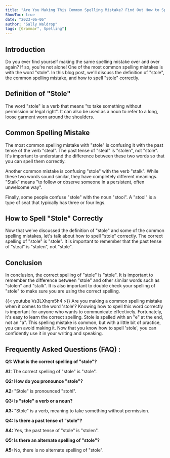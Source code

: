 ```yaml
---
title: "Are You Making This Common Spelling Mistake? Find Out How to Spell 'Stole' Now!"
ShowToc: true 
date: "2023-06-06"
author: "Sally Waldrop" 
tags: [Grammar", Spelling"]
---
```

## Introduction
Do you ever find yourself making the same spelling mistake over and over again? If so, you're not alone! One of the most common spelling mistakes is with the word "stole". In this blog post, we'll discuss the definition of "stole", the common spelling mistake, and how to spell "stole" correctly. 

## Definition of "Stole"
The word "stole" is a verb that means "to take something without permission or legal right". It can also be used as a noun to refer to a long, loose garment worn around the shoulders. 

## Common Spelling Mistake
The most common spelling mistake with "stole" is confusing it with the past tense of the verb "steal". The past tense of "steal" is "stolen", not "stole". It's important to understand the difference between these two words so that you can spell them correctly. 

Another common mistake is confusing "stole" with the verb "stalk". While these two words sound similar, they have completely different meanings. "Stalk" means "to follow or observe someone in a persistent, often unwelcome way". 

Finally, some people confuse "stole" with the noun "stool". A "stool" is a type of seat that typically has three or four legs. 

## How to Spell "Stole" Correctly
Now that we've discussed the definition of "stole" and some of the common spelling mistakes, let's talk about how to spell "stole" correctly. The correct spelling of "stole" is "stole". It is important to remember that the past tense of "steal" is "stolen", not "stole". 

## Conclusion
In conclusion, the correct spelling of "stole" is "stole". It is important to remember the difference between "stole" and other similar words such as "stolen" and "stalk". It is also important to double check your spelling of "stole" to make sure you are using the correct spelling.

{{< youtube Vs3LXhqm5h4 >}} 
Are you making a common spelling mistake when it comes to the word 'stole'? Knowing how to spell this word correctly is important for anyone who wants to communicate effectively. Fortunately, it's easy to learn the correct spelling. Stole is spelled with an "e" at the end, not an "a". This spelling mistake is common, but with a little bit of practice, you can avoid making it. Now that you know how to spell 'stole', you can confidently use it in your writing and speaking.

## Frequently Asked Questions (FAQ) :
**Q1: What is the correct spelling of "stole"?**

**A1:** The correct spelling of "stole" is "stole".

**Q2: How do you pronounce "stole"?**

**A2:** "Stole" is pronounced "stohl".

**Q3: Is "stole" a verb or a noun?**

**A3:** "Stole" is a verb, meaning to take something without permission.

**Q4: Is there a past tense of "stole"?**

**A4:** Yes, the past tense of "stole" is "stolen".

**Q5: Is there an alternate spelling of "stole"?**

**A5:** No, there is no alternate spelling of "stole".





